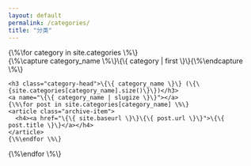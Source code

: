 ```yaml
---
layout: default
permalink: /categories/
title: "分类"
---
```


<div id="archives">
{\%\for category in site.categories \%\}
  <div class="archive-group">
    {\%\capture category_name \%\}\{\{ category | first \}\}{\%\endcapture \%\}
    <div id="#\{\{ category_name | slugize \}\}"></div>
    <p></p>

    <h3 class="category-head">\{\{ category_name \}\} (\{\{site.categories[category_name].size()\}\})</h3>
    <a name="\{\{ category_name | slugize \}\}"></a>
    {\%\for post in site.categories[category_name] \%\}
    <article class="archive-item">
      <h4><a href="\{\{ site.baseurl \}\}\{\{ post.url \}\}">\{\{ post.title \}\}</a></h4>
    </article>
    {\%\endfor \%\}
  </div>
{\%\endfor \%\}
</div>
